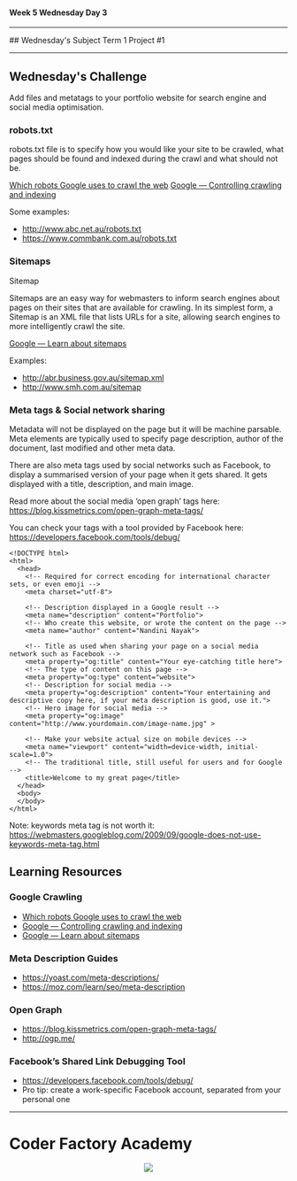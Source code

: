 #### Week 5 Wednesday Day 3
<hr>
## Wednesday's Subject
Term 1 Project #1

---

## Wednesday's Challenge

Add files and metatags to your portfolio website for search engine and social media optimisation.

### robots.txt

robots.txt file is to specify how you would like your site to be 
crawled, what pages should be found and indexed during the 
crawl and what should not be.

[Which robots Google uses to crawl the web](https://support.google.com/webmasters/answer/1061943?hl=en)
[Google — Controlling crawling and indexing](https://developers.google.com/webmasters/control-crawl-index/docs/getting_started?csw=1)

Some examples:

- http://www.abc.net.au/robots.txt
- https://www.commbank.com.au/robots.txt

### Sitemaps

Sitemap

Sitemaps are an easy way for webmasters to inform search engines 
about pages on their sites that are available for crawling.
In its simplest form, a Sitemap is an XML file that lists URLs 
for a site, allowing search engines to more intelligently crawl
the site.

[Google — Learn about sitemaps](https://support.google.com/webmasters/answer/156184?authuser=1)

Examples:

- http://abr.business.gov.au/sitemap.xml
- http://www.smh.com.au/sitemap

### Meta tags & Social network sharing

Metadata will not be displayed on the page but it will be machine parsable.
Meta elements are typically used to specify page description, author of
the document, last modified and other meta data.

There are also meta tags used by social networks such as Facebook, to display a summarised version of your page when it gets shared.
It gets displayed with a title, description, and main image.

Read more about the social media ‘open graph’ tags here: https://blog.kissmetrics.com/open-graph-meta-tags/

You can check your tags with a tool provided by Facebook here: https://developers.facebook.com/tools/debug/

```
<!DOCTYPE html>
<html>
  <head>
    <!-- Required for correct encoding for international character sets, or even emoji -->
    <meta charset="utf-8">
    
    <!-- Description displayed in a Google result -->
    <meta name="description" content="Portfolio">
    <!-- Who create this website, or wrote the content on the page -->
    <meta name="author" content="Nandini Nayak">
    
    <!-- Title as used when sharing your page on a social media network such as Facebook -->
    <meta property="og:title" content="Your eye-catching title here">
    <!-- The type of content on this page -->
    <meta property="og:type" content="website">
    <!-- Description for social media -->
    <meta property="og:description" content="Your entertaining and descriptive copy here, if your meta description is good, use it.">
    <!-- Hero image for social media -->
    <meta property="og:image" content="http://www.yourdomain.com/image-name.jpg" >
    
    <!-- Make your website actual size on mobile devices -->
    <meta name="viewport" content="width=device-width, initial-scale=1.0">
    <!-- The traditional title, still useful for users and for Google -->
    <title>Welcome to my great page</title>
  </head>
  <body>    
  </body>
</html>
```

Note: keywords meta tag is not worth it: https://webmasters.googleblog.com/2009/09/google-does-not-use-keywords-meta-tag.html


## Learning Resources

### Google Crawling
- [Which robots Google uses to crawl the web](https://support.google.com/webmasters/answer/1061943?hl=en)
- [Google — Controlling crawling and indexing](https://developers.google.com/webmasters/control-crawl-index/docs/getting_started?csw=1)
- [Google — Learn about sitemaps](https://support.google.com/webmasters/answer/156184?authuser=1)

### Meta Description Guides
- https://yoast.com/meta-descriptions/
- https://moz.com/learn/seo/meta-description

### Open Graph
- https://blog.kissmetrics.com/open-graph-meta-tags/
- http://ogp.me/

### Facebook’s Shared Link Debugging Tool
- https://developers.facebook.com/tools/debug/
- Pro tip: create a work-specific Facebook account, separated from your personal one

---

# Coder Factory Academy
<p align="center"><img src="https://github.com/coder-factory-academy/cf-guidline-css/blob/master/CFA.png"></p
